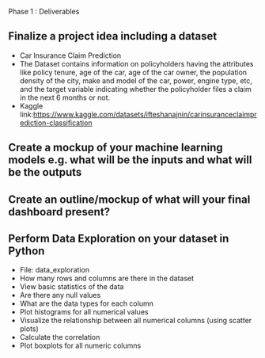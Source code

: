 Phase 1 : Deliverables

## Finalize a project idea including a dataset
-  Car Insurance Claim Prediction
-  The Dataset contains information on policyholders having the attributes like policy tenure, age of the car, age of the car owner, the population density of the city, make and model of the car, power, engine type, etc, and the target variable indicating whether the policyholder files a claim in the next 6 months or not.
-  Kaggle link:https://www.kaggle.com/datasets/ifteshanajnin/carinsuranceclaimprediction-classification
## Create a mockup of your machine learning models e.g. what will be the inputs and what will be the outputs
## Create an outline/mockup of what will your final dashboard present?
## Perform Data Exploration on your dataset in Python
- File: data_exploration
- How many rows and columns are there in the dataset
- View basic statistics of the data
- Are there any null values
- What are the data types for each column
- Plot histograms for all numerical values
- Visualize the relationship between all numerical columns (using scatter plots)
- Calculate the correlation 
- Plot boxplots for all numeric columns

